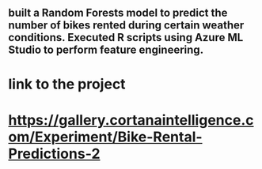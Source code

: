 ## built a Random Forests model to predict the number of bikes rented during certain weather conditions. Executed R scripts using Azure ML Studio to perform feature engineering.

# link to the project 

# https://gallery.cortanaintelligence.com/Experiment/Bike-Rental-Predictions-2
